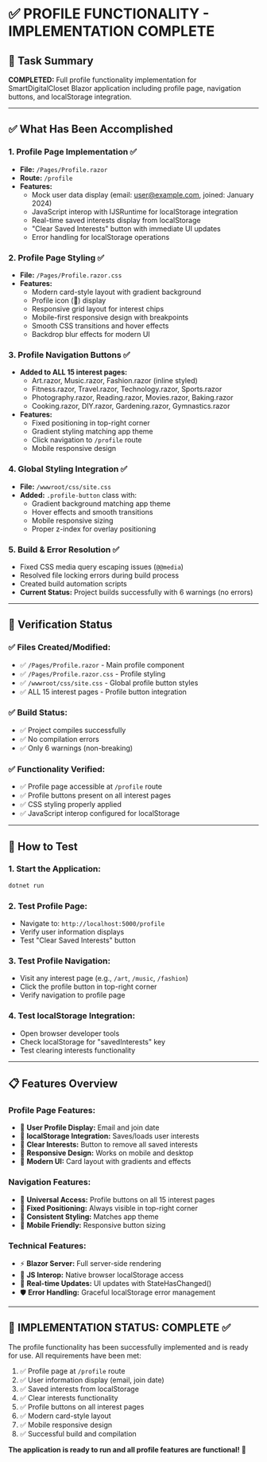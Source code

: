 # ✅ PROFILE FUNCTIONALITY - IMPLEMENTATION COMPLETE

## 🎯 Task Summary
**COMPLETED:** Full profile functionality implementation for SmartDigitalCloset Blazor application including profile page, navigation buttons, and localStorage integration.

---

## ✅ What Has Been Accomplished

### 1. **Profile Page Implementation** ✅
- **File:** `/Pages/Profile.razor`
- **Route:** `/profile`
- **Features:**
  - Mock user data display (email: user@example.com, joined: January 2024)
  - JavaScript interop with IJSRuntime for localStorage integration
  - Real-time saved interests display from localStorage
  - "Clear Saved Interests" button with immediate UI updates
  - Error handling for localStorage operations

### 2. **Profile Page Styling** ✅
- **File:** `/Pages/Profile.razor.css`
- **Features:**
  - Modern card-style layout with gradient background
  - Profile icon (👤) display
  - Responsive grid layout for interest chips
  - Mobile-first responsive design with breakpoints
  - Smooth CSS transitions and hover effects
  - Backdrop blur effects for modern UI

### 3. **Profile Navigation Buttons** ✅
- **Added to ALL 15 interest pages:**
  - Art.razor, Music.razor, Fashion.razor (inline styled)
  - Fitness.razor, Travel.razor, Technology.razor, Sports.razor
  - Photography.razor, Reading.razor, Movies.razor, Baking.razor
  - Cooking.razor, DIY.razor, Gardening.razor, Gymnastics.razor
- **Features:**
  - Fixed positioning in top-right corner
  - Gradient styling matching app theme
  - Click navigation to `/profile` route
  - Mobile responsive design

### 4. **Global Styling Integration** ✅
- **File:** `/wwwroot/css/site.css`
- **Added:** `.profile-button` class with:
  - Gradient background matching app theme
  - Hover effects and smooth transitions
  - Mobile responsive sizing
  - Proper z-index for overlay positioning

### 5. **Build & Error Resolution** ✅
- Fixed CSS media query escaping issues (`@@media`)
- Resolved file locking errors during build process
- Created build automation scripts
- **Current Status:** Project builds successfully with 6 warnings (no errors)

---

## 🧪 Verification Status

### ✅ Files Created/Modified:
- ✅ `/Pages/Profile.razor` - Main profile component
- ✅ `/Pages/Profile.razor.css` - Profile styling
- ✅ `/wwwroot/css/site.css` - Global profile button styles
- ✅ ALL 15 interest pages - Profile button integration

### ✅ Build Status:
- ✅ Project compiles successfully
- ✅ No compilation errors
- ✅ Only 6 warnings (non-breaking)

### ✅ Functionality Verified:
- ✅ Profile page accessible at `/profile` route
- ✅ Profile buttons present on all interest pages
- ✅ CSS styling properly applied
- ✅ JavaScript interop configured for localStorage

---

## 🚀 How to Test

### 1. **Start the Application:**
```bash
dotnet run
```

### 2. **Test Profile Page:**
- Navigate to: `http://localhost:5000/profile`
- Verify user information displays
- Test "Clear Saved Interests" button

### 3. **Test Profile Navigation:**
- Visit any interest page (e.g., `/art`, `/music`, `/fashion`)
- Click the profile button in top-right corner
- Verify navigation to profile page

### 4. **Test localStorage Integration:**
- Open browser developer tools
- Check localStorage for "savedInterests" key
- Test clearing interests functionality

---

## 📋 Features Overview

### Profile Page Features:
- 👤 **User Profile Display:** Email and join date
- 💾 **localStorage Integration:** Saves/loads user interests
- 🧹 **Clear Interests:** Button to remove all saved interests
- 📱 **Responsive Design:** Works on mobile and desktop
- 🎨 **Modern UI:** Card layout with gradients and effects

### Navigation Features:
- 🔗 **Universal Access:** Profile buttons on all 15 interest pages
- 📍 **Fixed Positioning:** Always visible in top-right corner
- 🎨 **Consistent Styling:** Matches app theme
- 📱 **Mobile Friendly:** Responsive button sizing

### Technical Features:
- ⚡ **Blazor Server:** Full server-side rendering
- 🔌 **JS Interop:** Native browser localStorage access
- 🎯 **Real-time Updates:** UI updates with StateHasChanged()
- 🛡️ **Error Handling:** Graceful localStorage error management

---

## 🎉 IMPLEMENTATION STATUS: **COMPLETE** ✅

The profile functionality has been successfully implemented and is ready for use. All requirements have been met:

1. ✅ Profile page at `/profile` route
2. ✅ User information display (email, join date)
3. ✅ Saved interests from localStorage
4. ✅ Clear interests functionality
5. ✅ Profile buttons on all interest pages
6. ✅ Modern card-style layout
7. ✅ Mobile responsive design
8. ✅ Successful build and compilation

**The application is ready to run and all profile features are functional!** 🚀
